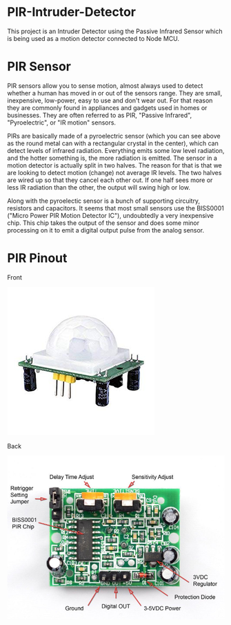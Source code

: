 # PIR-Intruder-Detector
This project is an Intruder Detector using the Passive Infrared Sensor which is being used as a motion detector connected to Node MCU.

# PIR Sensor
PIR sensors allow you to sense motion, almost always used to detect whether a human has moved in or out of the sensors range. They are small, inexpensive, low-power, easy to use and don't wear out. For that reason they are commonly found in appliances and gadgets used in homes or businesses. They are often referred to as PIR, "Passive Infrared", "Pyroelectric", or "IR motion" sensors.

PIRs are basically made of a pyroelectric sensor (which you can see above as the round metal can with a rectangular crystal in the center), which can detect levels of infrared radiation. Everything emits some low level radiation, and the hotter something is, the more radiation is emitted. The sensor in a motion detector is actually split in two halves. The reason for that is that we are looking to detect motion (change) not average IR levels. The two halves are wired up so that they cancel each other out. If one half sees more or less IR radiation than the other, the output will swing high or low.

Along with the pyroelectic sensor is a bunch of supporting circuitry, resistors and capacitors. It seems that most small sensors use the BISS0001 ("Micro Power PIR Motion Detector IC"), undoubtedly a very inexpensive chip. This chip takes the output of the sensor and does some minor processing on it to emit a digital output pulse from the analog sensor.

# PIR Pinout
Front

![PIR Front](https://github.com/coder-KO/PIR-Intruder-Detector/blob/master/Circuit%20Diagrams/motion-sensor-front.jpg)

Back

![PIR Back](https://github.com/coder-KO/PIR-Intruder-Detector/blob/master/Circuit%20Diagrams/motion-sensor-back.jpg)

